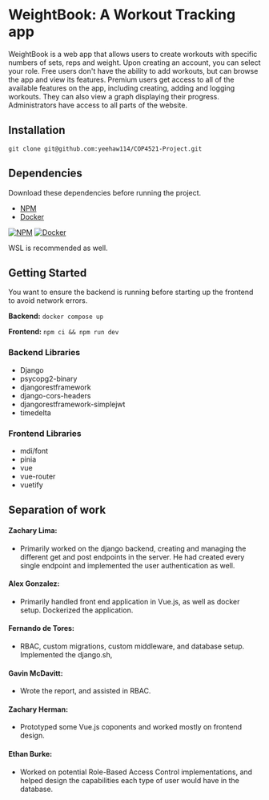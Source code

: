 # WeightBook: A Workout Tracking app
WeightBook is a web app that allows users to create workouts with specific numbers of sets, reps and weight.
Upon creating an account, you can select your role. Free users don't have the ability to add workouts, but can browse the app and view its features. Premium users get access to all of the available features on the app, including creating, adding and logging workouts. They can also view a graph displaying their progress. Administrators have access to all parts of the website.


## Installation
`git clone git@github.com:yeehaw114/COP4521-Project.git`

## Dependencies
Download these dependencies before running the project.
- [NPM](https://docs.npmjs.com/downloading-and-installing-node-js-and-npm)
- [Docker](https://docs.docker.com/engine/install/)

[![NPM](https://skillicons.dev/icons?i=npm)](https://docs.npmjs.com/downloading-and-installing-node-js-and-npm)
[![Docker](https://skillicons.dev/icons?i=docker)](https://docs.docker.com/engine/install/)

WSL is recommended as well.

## Getting Started
You want to ensure the backend is running before starting up the frontend to avoid network errors.

__Backend:__ `docker compose up`

__Frontend:__ `npm ci && npm run dev`

### Backend Libraries

- Django
- psycopg2-binary
- djangorestframework
- django-cors-headers
- djangorestframework-simplejwt
- timedelta 



### Frontend Libraries

- mdi/font
- pinia
- vue
- vue-router
- vuetify

## Separation of work

#### Zachary Lima: 
- Primarily worked on the django backend, creating and managing the different get and post endpoints in the server. He had created every single endpoint and implemented the user authentication as well. 

#### Alex Gonzalez:
- Primarily handled front end application in Vue.js, as well as docker setup. Dockerized the application.

#### Fernando de Tores: 
- RBAC, custom migrations, custom middleware, and database setup. Implemented the django.sh, 

#### Gavin McDavitt: 
- Wrote the report, and assisted in RBAC.

#### Zachary Herman:
- Prototyped some Vue.js coponents and worked mostly on frontend design.

#### Ethan Burke: 
- Worked on potential Role-Based Access Control implementations, and helped design the capabilities each type of user would have in the database.

